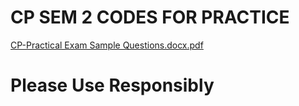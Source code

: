 # CP SEM 2 CODES FOR PRACTICE
[CP-Practical Exam Sample Questions.docx.pdf](https://github.com/anxkhn/CP-SAMPLE/files/8929495/CP-Practical.Exam.Sample.Questions.docx.pdf)

# Please Use Responsibly
